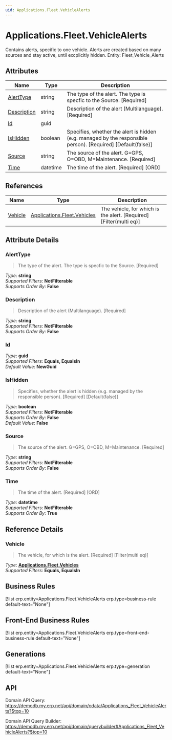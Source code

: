 ```yaml
---
uid: Applications.Fleet.VehicleAlerts
---
```

# Applications.Fleet.VehicleAlerts

Contains alerts, specific to one vehicle. Alerts are created based on many sources and stay active, until excplicitly hidden. Entity: Fleet_Vehicle_Alerts

## Attributes

| Name | Type | Description |
| ---- | ---- | --- |
| [AlertType](Applications.Fleet.VehicleAlerts.md#alerttype) | string | The type of the alert. The type is specfic to the Source. [Required] 
| [Description](Applications.Fleet.VehicleAlerts.md#description) | string | Description of the alert (Multilanguage). [Required] 
| [Id](Applications.Fleet.VehicleAlerts.md#id) | guid |  
| [IsHidden](Applications.Fleet.VehicleAlerts.md#ishidden) | boolean | Specifies, whether the alert is hidden (e.g. managed by the responsible person). [Required] [Default(false)] 
| [Source](Applications.Fleet.VehicleAlerts.md#source) | string | The source of the alert. G=GPS, O=OBD, M=Maintenance. [Required] 
| [Time](Applications.Fleet.VehicleAlerts.md#time) | datetime | The time of the alert. [Required] [ORD] 

## References

| Name | Type | Description |
| ---- | ---- | --- |
| [Vehicle](Applications.Fleet.VehicleAlerts.md#vehicle) | [Applications.Fleet.Vehicles](Applications.Fleet.Vehicles.md) | The vehicle, for which is the alert. [Required] [Filter(multi eq)] |


## Attribute Details

### AlertType

> The type of the alert. The type is specfic to the Source. [Required]

_Type_: **string**  
_Supported Filters_: **NotFilterable**  
_Supports Order By_: **False**  

### Description

> Description of the alert (Multilanguage). [Required]

_Type_: **string**  
_Supported Filters_: **NotFilterable**  
_Supports Order By_: **False**  

### Id

_Type_: **guid**  
_Supported Filters_: **Equals, EqualsIn**  
_Default Value_: **NewGuid**  

### IsHidden

> Specifies, whether the alert is hidden (e.g. managed by the responsible person). [Required] [Default(false)]

_Type_: **boolean**  
_Supported Filters_: **NotFilterable**  
_Supports Order By_: **False**  
_Default Value_: **False**  

### Source

> The source of the alert. G=GPS, O=OBD, M=Maintenance. [Required]

_Type_: **string**  
_Supported Filters_: **NotFilterable**  
_Supports Order By_: **False**  

### Time

> The time of the alert. [Required] [ORD]

_Type_: **datetime**  
_Supported Filters_: **NotFilterable**  
_Supports Order By_: **True**  


## Reference Details

### Vehicle

> The vehicle, for which is the alert. [Required] [Filter(multi eq)]

_Type_: **[Applications.Fleet.Vehicles](Applications.Fleet.Vehicles.md)**  
_Supported Filters_: **Equals, EqualsIn**  



## Business Rules

[!list erp.entity=Applications.Fleet.VehicleAlerts erp.type=business-rule default-text="None"]

## Front-End Business Rules

[!list erp.entity=Applications.Fleet.VehicleAlerts erp.type=front-end-business-rule default-text="None"]

## Generations

[!list erp.entity=Applications.Fleet.VehicleAlerts erp.type=generation default-text="None"]

## API

Domain API Query:
<https://demodb.my.erp.net/api/domain/odata/Applications_Fleet_VehicleAlerts?$top=10>

Domain API Query Builder:
<https://demodb.my.erp.net/api/domain/querybuilder#Applications_Fleet_VehicleAlerts?$top=10>

